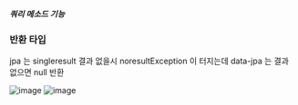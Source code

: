 ##### 쿼리 메소드 기능
### 반환 타입

jpa 는 singleresult 결과 없을시  noresultException 이 터지는데
data-jpa 는 결과 없으면 null 반환

![image](https://user-images.githubusercontent.com/40969203/107749382-d782ed00-6d5d-11eb-953f-7940430403f2.png)
![image](https://user-images.githubusercontent.com/40969203/107749390-dbaf0a80-6d5d-11eb-8467-21cabb71d00b.png)
